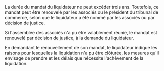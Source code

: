 La durée du mandat du liquidateur ne peut excéder trois ans. Toutefois, ce mandat peut être renouvelé par les associés ou le président du tribunal de commerce, selon que le liquidateur a été nommé par les associés ou par décision de justice.

Si l'assemblée des associés n'a pu être valablement réunie, le mandat est renouvelé par décision de justice, à la demande du liquidateur.

En demandant le renouvellement de son mandat, le liquidateur indique les raisons pour lesquelles la liquidation n'a pu être clôturée, les mesures qu'il envisage de prendre et les délais que nécessite l'achèvement de la liquidation.
